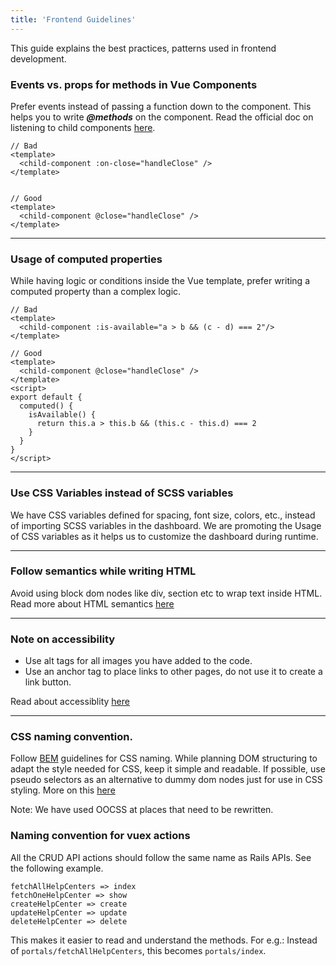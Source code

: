 ```yaml
---
title: 'Frontend Guidelines'
---
```


This guide explains the best practices, patterns used in frontend development.

### Events vs. props for methods in Vue Components

Prefer events instead of passing a function down to the component. This helps you to write ***@methods*** on the component. Read the official doc on listening to child components [here](https://vuejs.org/v2/guide/components.html#Listening-to-Child-Components-Events).

```vue
// Bad
<template>
  <child-component :on-close="handleClose" />
</template>


// Good
<template>
  <child-component @close="handleClose" />
</template>
```

----

### Usage of computed properties

While having logic or conditions inside the Vue template, prefer writing a computed property than a complex logic.

```vue
// Bad
<template>
  <child-component :is-available="a > b && (c - d) === 2"/>
</template>

// Good
<template>
  <child-component @close="handleClose" />
</template>
<script>
export default {
  computed() {
    isAvailable() {
      return this.a > this.b && (this.c - this.d) === 2
    }
  }
}
</script>

```

----

### Use CSS Variables instead of SCSS variables

We have CSS variables defined for spacing, font size, colors, etc., instead of importing SCSS variables in the dashboard. We are promoting the Usage of CSS variables as it helps us to customize the dashboard during runtime.

____

### Follow semantics while writing HTML

Avoid using block dom nodes like div, section etc to wrap text inside HTML. Read more about HTML semantics [here](https://www.html5rocks.com/en/features/semantics)

____

### Note on accessibility

- Use alt tags for all images you have added to the code.
- Use an anchor tag to place links to other pages, do not use it to create a link button.

Read about accessiblity [here](https://developers.google.com/web/fundamentals/accessibility)

____

### CSS naming convention.

Follow [BEM](http://getbem.com/naming/) guidelines for CSS naming. While planning DOM structuring to adapt the style needed for CSS, keep it simple and readable. If possible, use pseudo selectors as an alternative to dummy dom nodes just for use in CSS styling. More on this [here](https://developers.google.com/web/fundamentals/performance/rendering/reduce-the-scope-and-complexity-of-style-calculations)

Note: We have used OOCSS at places that need to be rewritten.

### Naming convention for vuex actions

All the CRUD API actions should follow the same name as Rails APIs. See the following example.

```
fetchAllHelpCenters => index
fetchOneHelpCenter => show
createHelpCenter => create
updateHelpCenter => update
deleteHelpCenter => delete
```

This makes it easier to read and understand the methods. For e.g.: Instead of `portals/fetchAllHelpCenters`, this becomes `portals/index`.

